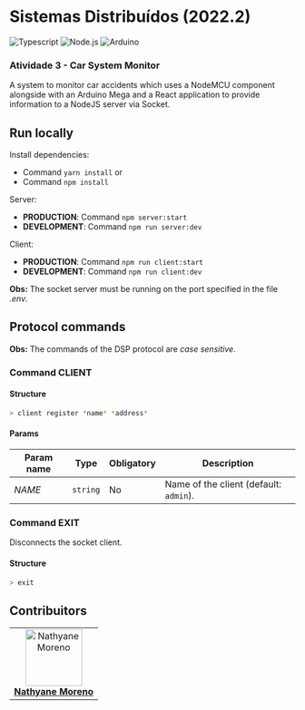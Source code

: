 # Sistemas Distribuídos (2022.2)
![Typescript](https://img.shields.io/badge/-TypeScript-000?&logo=TypeScript&=) ![Node.js](https://img.shields.io/badge/-Node.js-000?&logo=node.js) ![Arduino](https://img.shields.io/badge/Arduino-blue)

### Atividade 3 - Car System Monitor
A system to monitor car accidents which uses a NodeMCU component alongside with an Arduino Mega and a React application to provide information to a NodeJS server via Socket.

## Run locally

Install dependencies:
- Command `yarn install`
or
- Command `npm install`

Server:
- **PRODUCTION**: Command `npm server:start`
- **DEVELOPMENT**: Command `npm run server:dev`

Client:
- **PRODUCTION**: Command `npm run client:start`
- **DEVELOPMENT**: Command `npm run client:dev`

**Obs:** The socket server must be running on the port specified in the file _.env_.

## Protocol commands
**Obs:** The commands of the DSP protocol are _case sensitive_.

### Command CLIENT
#### Structure
```sh
> client register *name* *address*
```

#### Params
Param name|Type|Obligatory|Description
-|-|-|-
_NAME_|`string`|No|Name of the client (default: `admin`).

### Command EXIT
Disconnects the socket client.

#### Structure
```sh
> exit
```

## Contribuitors
<table>
  <tr>
    <td align="center">
      <a href="https://github.com/nathyanemoreno">
        <img src="https://avatars.githubusercontent.com/u/40841909?s=100" width="100px;" alt="Nathyane Moreno"/>
        <br />
        <b>Nathyane Moreno</b>
      </a>
    </td>
  </tr>
</table>